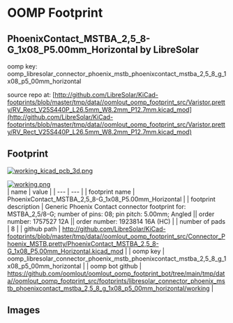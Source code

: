 # OOMP Footprint  
## PhoenixContact_MSTBA_2,5_8-G_1x08_P5.00mm_Horizontal  by LibreSolar  
  
oomp key: oomp_libresolar_connector_phoenix_mstb_phoenixcontact_mstba_2,5_8_g_1x08_p5_00mm_horizontal  
  
source repo at: [http://github.com/LibreSolar/KiCad-footprints/blob/master/tmp/data//oomlout_oomp_footprint_src/Varistor.pretty/RV_Rect_V25S440P_L26.5mm_W8.2mm_P12.7mm.kicad_mod](http://github.com/LibreSolar/KiCad-footprints/blob/master/tmp/data//oomlout_oomp_footprint_src/Varistor.pretty/RV_Rect_V25S440P_L26.5mm_W8.2mm_P12.7mm.kicad_mod)  
## Footprint  
  
[![working_kicad_pcb_3d.png](working_kicad_pcb_3d_600.png)](working_kicad_pcb_3d.png)  
  
[![working.png](working_600.png)](working.png)  
| name | value | 
| --- | --- | 
| footprint name | PhoenixContact_MSTBA_2,5_8-G_1x08_P5.00mm_Horizontal | 
| footprint description | Generic Phoenix Contact connector footprint for: MSTBA_2,5/8-G; number of pins: 08; pin pitch: 5.00mm; Angled || order number: 1757527 12A || order number: 1923814 16A (HC) | 
| number of pads | 8 | 
| github path | http://github.com/LibreSolar/KiCad-footprints/blob/master/tmp/data//oomlout_oomp_footprint_src/Connector_Phoenix_MSTB.pretty/PhoenixContact_MSTBA_2,5_8-G_1x08_P5.00mm_Horizontal.kicad_mod | 
| oomp key | oomp_libresolar_connector_phoenix_mstb_phoenixcontact_mstba_2,5_8_g_1x08_p5_00mm_horizontal | 
| oomp bot github | https://github.com/oomlout/oomlout_oomp_footprint_bot/tree/main/tmp/data//oomlout_oomp_footprint_src/footprints/libresolar_connector_phoenix_mstb_phoenixcontact_mstba_2,5_8_g_1x08_p5_00mm_horizontal/working | 
## Images  
